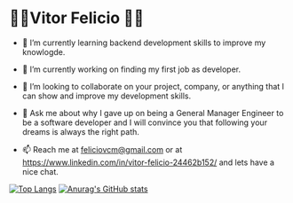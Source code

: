 <h1>👨‍🔧Vitor Felicio 👨‍💻</h1> 





- 🌱 I’m currently learning backend development skills to improve my knowlogde.

- 🔭 I’m currently working on finding my first job as developer.

- 👯 I’m looking to collaborate on your project, company, or anything that I can show and improve my development skills.

- 💬 Ask me about why I gave up on being a General Manager Engineer to be a software developer and I will convince you that following your dreams is always the right path.

- 📫 Reach me at feliciovcm@gmail.com or at https://www.linkedin.com/in/vitor-felicio-24462b152/ and lets have a nice chat.

[![Top Langs](https://github-readme-stats.vercel.app/api/top-langs/?username=feliciovcm&theme=tokyonight&layout=compact)](https://github.com/feliciovcm)
[![Anurag's GitHub stats](https://github-readme-stats.vercel.app/api?username=feliciovcm&theme=tokyonight&hide=issues,stars&line_height=1.5)](https://github.com/anuraghazra/github-readme-stats)

